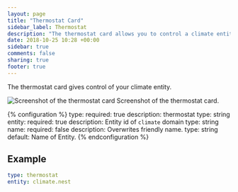 ```yaml
---
layout: page
title: "Thermostat Card"
sidebar_label: Thermostat
description: "The thermostat card allows you to control a climate entity."
date: 2018-10-25 10:28 +00:00
sidebar: true
comments: false
sharing: true
footer: true
---
```


The thermostat card gives control of your climate entity.

<p class='img'>
  <img src='/images/lovelace/lovelace_thermostat_card.gif' alt='Screenshot of the thermostat card'>
  Screenshot of the thermostat card.
</p>

{% configuration %}
type:
  required: true
  description: thermostat
  type: string
entity:
  required: true
  description: Entity id of `climate` domain
  type: string
name:
  required: false
  description: Overwrites friendly name.
  type: string
  default: Name of Entity.
{% endconfiguration %}

## Example

```yaml
type: thermostat
entity: climate.nest
```
